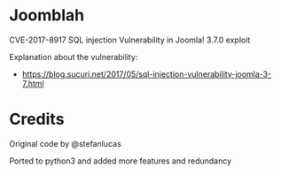 # Joomblah
CVE-2017-8917 SQL injection Vulnerability in Joomla! 3.7.0 exploit

Explanation about the vulnerability:
- https://blog.sucuri.net/2017/05/sql-injection-vulnerability-joomla-3-7.html

# Credits
Original code by @stefanlucas

Ported to python3 and added more features and redundancy